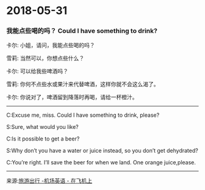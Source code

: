 ﻿2018-05-31 
==========
### 我能点些喝的吗？ Could I have something to drink?

卡尔: 小姐，请问，我能点些喝的吗？


雪莉: 当然可以，你想点些什么？


卡尔: 可以给我些啤酒吗？


雪莉: 你何不点些水或果汁来代替啤酒，这样你就不会这么渴了。


卡尔: 你说对了，啤酒留到降落时再喝，请给一杯橙汁。

***
C:Excuse me, miss. Could I have something to drink, please?<br>

S:Sure, what would you like? <br>

C:Is it possible to get a beer? <br>

S:Why don’t you have a water or juice instead, so you don’t get dehydrated?  <br>

C:You’re right. I’ll save the beer for when we land. One orange juice,please.<br>

***

来源:[旅游出行 -机场英语 - 在飞机上](http://talk.oralpractice.com/article_10078.html)

